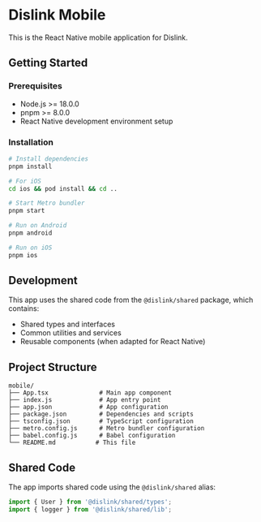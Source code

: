 # Dislink Mobile

This is the React Native mobile application for Dislink.

## Getting Started

### Prerequisites

- Node.js >= 18.0.0
- pnpm >= 8.0.0
- React Native development environment setup

### Installation

```bash
# Install dependencies
pnpm install

# For iOS
cd ios && pod install && cd ..

# Start Metro bundler
pnpm start

# Run on Android
pnpm android

# Run on iOS
pnpm ios
```

## Development

This app uses the shared code from the `@dislink/shared` package, which contains:

- Shared types and interfaces
- Common utilities and services
- Reusable components (when adapted for React Native)

## Project Structure

```
mobile/
├── App.tsx              # Main app component
├── index.js             # App entry point
├── app.json             # App configuration
├── package.json         # Dependencies and scripts
├── tsconfig.json        # TypeScript configuration
├── metro.config.js      # Metro bundler configuration
├── babel.config.js      # Babel configuration
└── README.md           # This file
```

## Shared Code

The app imports shared code using the `@dislink/shared` alias:

```typescript
import { User } from '@dislink/shared/types';
import { logger } from '@dislink/shared/lib';
```
